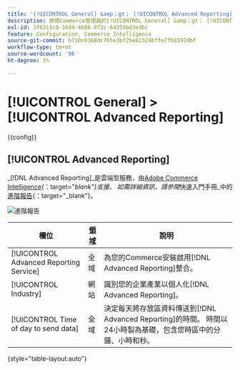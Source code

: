 ```yaml
---
title: '[!UICONTROL General] &amp；gt； [!UICONTROL Advanced Reporting]'
description: 檢閱Commerce管理員的[!UICONTROL General] &amp；gt； [!UICONTROL Advanced Reporting]頁面上的組態設定。
exl-id: 3f6311c8-3849-4608-8f2c-64359bd3edbc
feature: Configuration, Commerce Intelligence
source-git-commit: b710c0368dc765e3bf25e82324bffe7fb8192dbf
workflow-type: tm+mt
source-wordcount: '96'
ht-degree: 1%

---
```


# [!UICONTROL General] > [!UICONTROL Advanced Reporting]

{{config}}

## [!UICONTROL Advanced Reporting]

_[!DNL Advanced Reporting]_是雲端型服務，由[Adobe Commerce Intelligence][1]{：target=&quot;_blank&quot;}支援。 如需詳細資訊，請參閱_&#x200B;快速入門手冊&#x200B;_中的[進階報告][2]{：target=&quot;_blank&quot;}。

![進階報告](./assets/advanced-reporting.png)<!-- zoom -->

<!-- [Advanced Reporting](https://docs.magento.com/user-guide/reports/advanced-reporting.html) -->

| 欄位 | [領域](../../getting-started/websites-stores-views.md#scope-settings) | 說明 |
|--- |--- |--- |
| [!UICONTROL Advanced Reporting Service] | 全域 | 為您的Commerce安裝啟用[!DNL Advanced Reporting]整合。 |
| [!UICONTROL Industry] | 網站 | 識別您的企業產業以個人化[!DNL Advanced Reporting]。 |
| [!UICONTROL Time of day to send data] | 全域 | 決定每天將存放區資料傳送到[!DNL Advanced Reporting]的時間。 時間以24小時製為基礎，包含您時區中的分鐘、小時和秒。 |

{style="table-layout:auto"}

[1]: https://experienceleague.adobe.com/docs/commerce-business-intelligence/mbi/getting-started.html
[2]: https://experienceleague.adobe.com/docs/commerce-admin/start/reporting/business-intelligence.html#advanced-reporting
